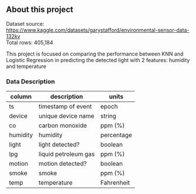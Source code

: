 ## About this project

Dataset source: https://www.kaggle.com/datasets/garystafford/environmental-sensor-data-132kv <br>
Total rows: 405,184

This project is focused on comparing the performance between KNN and Logistic Regression in predicting the detected light with 2 features: humidity and temperature

### Data Description

| column   | description          | units      |
|----------|----------------------|------------|
| ts       | timestamp of event   | epoch      |
| device   | unique device name   | string     |
| co       | carbon monoxide      | ppm (%)    |
| humidity | humidity             | percentage |
| light    | light detected?      | boolean    |
| lpg      | liquid petroleum gas | ppm (%)    |
| motion   | motion detected?     | boolean    |
| smoke    | smoke                | ppm (%)    |
| temp     | temperature          | Fahrenheit |
